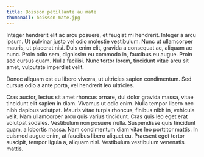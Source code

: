 ```yaml
---
title: Boisson pétillante au mate
thumbnail: boisson-mate.jpg
---
```


Integer hendrerit elit ac arcu posuere, et feugiat mi hendrerit. Integer a arcu ipsum. Ut pulvinar justo vel odio molestie vestibulum. Nunc ut ullamcorper mauris, ut placerat nisi. Duis enim elit, gravida a consequat ac, aliquam ac nunc. Proin odio sem, dignissim eu commodo in, faucibus eu augue. Proin sed cursus quam. Nulla facilisi. Nunc tortor lorem, tincidunt vitae arcu sit amet, vulputate imperdiet velit.

Donec aliquam est eu libero viverra, ut ultricies sapien condimentum. Sed cursus odio a ante porta, vel hendrerit leo ultricies.

Cras auctor, lectus sit amet rhoncus ornare, dui dolor gravida massa, vitae tincidunt elit sapien in diam. Vivamus ut odio enim. Nulla tempor libero nec nibh dapibus volutpat. Mauris vitae turpis rhoncus, finibus nibh in, vehicula velit. Nam ullamcorper arcu quis varius tincidunt. Cras quis leo eget erat volutpat sodales. Vestibulum non posuere nulla. Suspendisse quis tincidunt quam, a lobortis massa. Nam condimentum diam vitae leo porttitor mattis. In euismod augue enim, at faucibus libero aliquet eu. Praesent eget tortor suscipit, tempor ligula a, aliquam nisl. Vestibulum vestibulum venenatis mattis.
